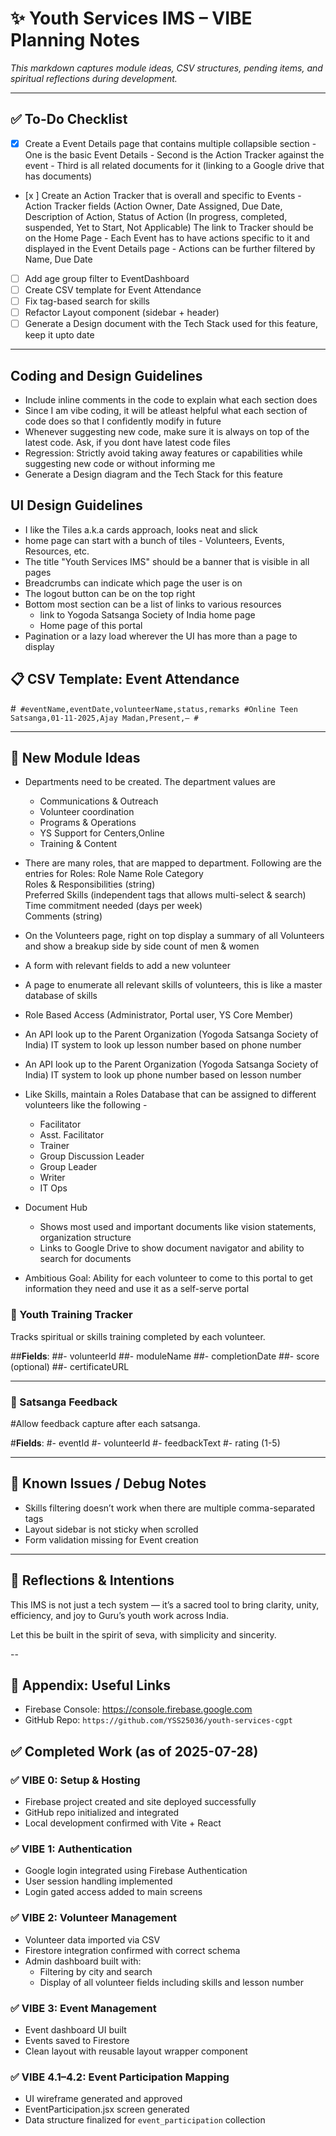 # ✨ Youth Services IMS – VIBE Planning Notes

_This markdown captures module ideas, CSV structures, pending items, and spiritual reflections during development._

---

## ✅ To-Do Checklist

- [x]  Create a Event Details page that contains multiple collapsible section
		- One is the basic Event Details
		- Second is the Action Tracker against the event
		- Third is all related documents for it (linking to a Google drive that has documents)
- [x ] Create an Action Tracker that is overall and specific to Events
		- Action Tracker fields (Action Owner, Date Assigned, Due Date, Description of Action, Status of Action (In progress, completed, suspended, Yet to Start, Not Applicable)
		The link to Tracker should be on the Home Page
		- Each Event has to have actions specific to it and displayed in the Event Details page
		- Actions can be further filtered by Name, Due Date
- [ ] Add age group filter to EventDashboard
- [ ] Create CSV template for Event Attendance
- [ ] Fix tag-based search for skills
- [ ] Refactor Layout component (sidebar + header)
- [ ] Generate a Design document with the Tech Stack used for this feature, keep it upto date

---
## Coding and Design Guidelines
- Include inline comments in the code to explain what each section does
- Since I am vibe coding, it will be atleast helpful what each section of code does so that I confidently modify in future
- Whenever suggesting new code, make sure it is always on top of the latest code. Ask, if you dont have latest code files
- Regression: Strictly avoid taking away features or capabilities while suggesting new code or without informing me
- Generate a Design diagram and the Tech Stack for this feature

## UI Design Guidelines
- I like the Tiles a.k.a cards approach, looks neat and slick
- home page can start with a bunch of tiles - Volunteers, Events, Resources, etc.
- The title "Youth Services IMS" should be a banner that is visible in all pages
- Breadcrumbs can indicate which page the user is on
- The logout button can be on the top right
- Bottom most section can be a list of links to various resources
	- link to Yogoda Satsanga Society of India home page
	- Home page of this portal
- Pagination or a lazy load wherever the UI has more than a page to display
  

## 📋 CSV Template: Event Attendance

#```
#eventName,eventDate,volunteerName,status,remarks
#Online Teen Satsanga,01-11-2025,Ajay Madan,Present,—
#```

---

## 🧱 New Module Ideas

- Departments need to be created. The department values are
	- Communications & Outreach
	- Volunteer coordination
	- Programs & Operations
	- YS Support for Centers,Online
	- Training & Content

- There are many roles, that are mapped to department. Following are the entries for Roles:
	Role Name
	Role Category 	
	Roles & Responsibilities (string)	
	Preferred Skills (independent tags that allows multi-select & search)	
	Time commitment needed (days per week)	
	Comments (string)

- On the Volunteers page, right on top display a summary of all Volunteers and show a breakup side by side count of men & women 
- A form with relevant fields to add a new volunteer
- A page to enumerate all relevant skills of volunteers, this is like a master database of skills
- Role Based Access (Administrator, Portal user, YS Core Member)
- An API look up to the Parent Organization (Yogoda Satsanga Society of India) IT system to look up lesson number based on phone number
- An API look up to the Parent Organization (Yogoda Satsanga Society of India) IT system to look up phone number based on lesson number 
- Like Skills, maintain a Roles Database that can be assigned to different volunteers like the following - 
	- Facilitator
	- Asst. Facilitator
	- Trainer
	- Group Discussion Leader
	- Group Leader
	- Writer 
	- IT Ops
- Document Hub
	- Shows most used and important documents like vision statements, organization structure
	- Links to Google Drive to show document navigator and ability to search for documents
- Ambitious Goal: Ability for each volunteer to come to this portal to get information they need and use it as a self-serve portal


### 📘 Youth Training Tracker
Tracks spiritual or skills training completed by each volunteer.

##**Fields**:
##- volunteerId
##- moduleName
##- completionDate
##- score (optional)
##- certificateURL

---

### 🧘 Satsanga Feedback
#Allow feedback capture after each satsanga.

#**Fields**:
#- eventId
#- volunteerId
#- feedbackText
#- rating (1-5)

---

## 🐞 Known Issues / Debug Notes

- Skills filtering doesn’t work when there are multiple comma-separated tags
- Layout sidebar is not sticky when scrolled
- Form validation missing for Event creation

---

## 🙏 Reflections & Intentions

This IMS is not just a tech system — it’s a sacred tool to bring clarity, unity, efficiency, and joy to Guru’s youth work across India.

Let this be built in the spirit of seva, with simplicity and sincerity.

--

## 📎 Appendix: Useful Links

- Firebase Console: https://console.firebase.google.com
- GitHub Repo: `https://github.com/YSS25036/youth-services-cgpt`


## ✅ Completed Work (as of 2025-07-28)

### ✅ VIBE 0: Setup & Hosting
- Firebase project created and site deployed successfully
- GitHub repo initialized and integrated
- Local development confirmed with Vite + React

### ✅ VIBE 1: Authentication
- Google login integrated using Firebase Authentication
- User session handling implemented
- Login gated access added to main screens

### ✅ VIBE 2: Volunteer Management
- Volunteer data imported via CSV
- Firestore integration confirmed with correct schema
- Admin dashboard built with:
  - Filtering by city and search
  - Display of all volunteer fields including skills and lesson number

### ✅ VIBE 3: Event Management
- Event dashboard UI built
- Events saved to Firestore
- Clean layout with reusable layout wrapper component

### ✅ VIBE 4.1–4.2: Event Participation Mapping
- UI wireframe generated and approved
- EventParticipation.jsx screen generated
- Data structure finalized for `event_participation` collection


